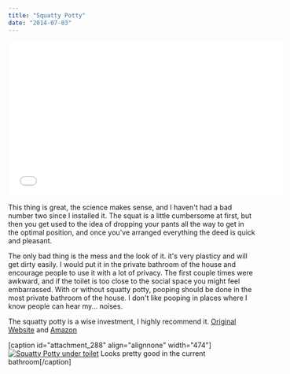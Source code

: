 ```yaml
---
title: "Squatty Potty"
date: "2014-07-03"
---
```


<iframe width="560" height="315" src="//www.youtube.com/embed/pYcv6odWfTM" frameborder="0" allowfullscreen></iframe>

This thing is great, the science makes sense, and I haven't had a bad number two since I installed it. The squat is a little cumbersome at first, but then you get used to the idea of dropping your pants all the way to get in the optimal position, and once you've arranged everything the deed is quick and pleasant.

The only bad thing is the mess and the look of it. it's very plasticy and will get dirty easily. I would put it in the private bathroom of the house and encourage people to use it with a lot of privacy. The first couple times were awkward, and if the toilet is too close to the social space you might feel embarrassed. With or without squatty potty, pooping should be done in the most private bathroom of the house. I don't like pooping in places where I know people can hear my... noises.

The squatty potty is a wise investment, I highly recommend it. [Original Website](http://www.squattypotty.com/ "squattypotty.com") and [Amazon](http://www.amazon.com/Squatty-Potty-Ecco-Elimination-Bathroom/dp/B008G9B11E "Amazon Link")

\[caption id="attachment\_288" align="alignnone" width="474"\][![Squatty Potty under toilet](images/IMG_20140702_182822-768x1024.jpg)](http://timmyreilly.azurewebsites.net/wp-content/uploads/2014/07/IMG_20140702_182822.jpg) Looks pretty good in the current bathroom\[/caption\]

